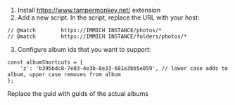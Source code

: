 1. Install https://www.tampermonkey.net/ extension
2. Add a new script. In the script, replace the URL with your host:

```
// @match        https://IMMICH INSTANCE/photos/*
// @match        https://IMMICH INSTANCE/folders/photos/*
```

3. Configure album ids that you want to support:

```
const albumShortcuts = {
    'z': 'b395bdc8-7e03-4e3b-8e33-681e3bb5e859', // lower case adds to album, upper case removes from album
};
```

Replace the guid with guids of the actual albums

